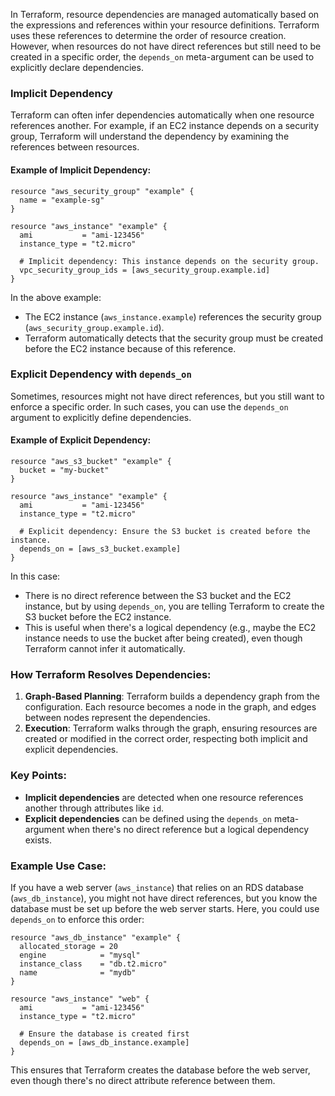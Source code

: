 In Terraform, resource dependencies are managed automatically based on the expressions and references within your resource definitions. Terraform uses these references to determine the order of resource creation. However, when resources do not have direct references but still need to be created in a specific order, the `depends_on` meta-argument can be used to explicitly declare dependencies.

### Implicit Dependency
Terraform can often infer dependencies automatically when one resource references another. For example, if an EC2 instance depends on a security group, Terraform will understand the dependency by examining the references between resources.

#### Example of Implicit Dependency:
```hcl
resource "aws_security_group" "example" {
  name = "example-sg"
}

resource "aws_instance" "example" {
  ami           = "ami-123456"
  instance_type = "t2.micro"
  
  # Implicit dependency: This instance depends on the security group.
  vpc_security_group_ids = [aws_security_group.example.id]
}
```

In the above example:
- The EC2 instance (`aws_instance.example`) references the security group (`aws_security_group.example.id`).
- Terraform automatically detects that the security group must be created before the EC2 instance because of this reference.

### Explicit Dependency with `depends_on`
Sometimes, resources might not have direct references, but you still want to enforce a specific order. In such cases, you can use the `depends_on` argument to explicitly define dependencies.

#### Example of Explicit Dependency:
```hcl
resource "aws_s3_bucket" "example" {
  bucket = "my-bucket"
}

resource "aws_instance" "example" {
  ami           = "ami-123456"
  instance_type = "t2.micro"
  
  # Explicit dependency: Ensure the S3 bucket is created before the instance.
  depends_on = [aws_s3_bucket.example]
}
```

In this case:
- There is no direct reference between the S3 bucket and the EC2 instance, but by using `depends_on`, you are telling Terraform to create the S3 bucket before the EC2 instance.
- This is useful when there's a logical dependency (e.g., maybe the EC2 instance needs to use the bucket after being created), even though Terraform cannot infer it automatically.

### How Terraform Resolves Dependencies:
1. **Graph-Based Planning**: Terraform builds a dependency graph from the configuration. Each resource becomes a node in the graph, and edges between nodes represent the dependencies.
2. **Execution**: Terraform walks through the graph, ensuring resources are created or modified in the correct order, respecting both implicit and explicit dependencies.

### Key Points:
- **Implicit dependencies** are detected when one resource references another through attributes like `id`.
- **Explicit dependencies** can be defined using the `depends_on` meta-argument when there's no direct reference but a logical dependency exists.
  
### Example Use Case:
If you have a web server (`aws_instance`) that relies on an RDS database (`aws_db_instance`), you might not have direct references, but you know the database must be set up before the web server starts. Here, you could use `depends_on` to enforce this order:

```hcl
resource "aws_db_instance" "example" {
  allocated_storage = 20
  engine            = "mysql"
  instance_class    = "db.t2.micro"
  name              = "mydb"
}

resource "aws_instance" "web" {
  ami           = "ami-123456"
  instance_type = "t2.micro"
  
  # Ensure the database is created first
  depends_on = [aws_db_instance.example]
}
```

This ensures that Terraform creates the database before the web server, even though there's no direct attribute reference between them.
